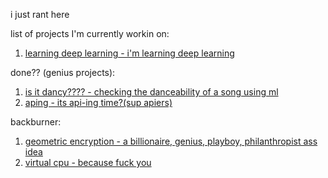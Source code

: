 i just rant here  

list of projects I'm currently workin on:
1. [learning deep learning - i'm learning deep learning](learningdeeplearningthechronicle.md)

   
done?? (genius projects):
1. [is it dancy???? - checking the danceability of a song using ml](dancychecky.md)
2. [aping - its api-ing time?(sup apiers)](apiing.md)

backburner:  
1. [geometric encryption - a billionaire, genius, playboy, philanthropist ass idea](geometricalencryption.md)
2. [virtual cpu - because fuck you](virtualcpu.md)
